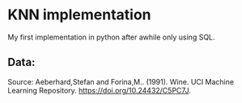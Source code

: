# KNN implementation

My first implementation in python after awhile only using SQL.

## Data:

Source: Aeberhard,Stefan and Forina,M.. (1991). Wine. UCI Machine Learning Repository. https://doi.org/10.24432/C5PC7J.

